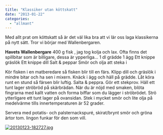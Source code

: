 ```yaml
---
title: "Klassiker utan köttskatt"
date: "2013-01-22"
categories: 
  - "allmant"
---
```


Med allt prat om köttskatt så är det väl lika bra att vi lär oss laga klassikerna på nytt sätt. Tror vi börjar med Wallenbergaren.

**Havets Wallenbergare** 400 g fisk , jag tog kolja och lax. Ofta finns det spillbitar som är billigare, dessa är ypperliga... 1 dl grädde 1 ägg Ett knippe gräslök Ett knippe dill Salt & peppar Smör och olja att steka i

Kör fisken i en matberedare så fisken blir till en färs. Klipp dill och gräslök i mindre bitar och ha sen i mixern. Knäck i ägg och häll på grädde. Låt köra runt en stund så färsen blir luftig. Salta & peppra. Gör ett stekprov. Häll ett tunt lager ströbröd på skärbrädan. När du är nöjd med smaken, blöta fingrarna med kallt vatten och forma biffar som du lägger i ströbrödet. Strö ytterligare ett tunt lager på ovansidan. Stek i mycket smör och lite olja på medelvärme tills innertemperaturen är 52 grader.

Servera med potatis- och palsternackspuré, skirat/brynt smör och gröna ärtor tom. lingon funkar för den som vill.  
  
[![20130123-182727.jpg](images/20130123-182727.jpg)](http://import.local/wp-content/uploads/2013/01/20130123-182727.jpg)
